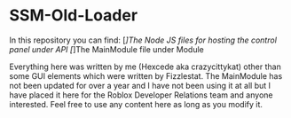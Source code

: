 # SSM-Old-Loader

In this repository you can find:
[*]The Node JS files for hosting the control panel under API
[*]The MainModule file under Module

Everything here was written by me (Hexcede aka crazycittykat) other than some GUI elements which were written by Fizzlestat.
The MainModule has not been updated for over a year and I have not been using it at all but I have placed it here for the Roblox Developer Relations team and anyone interested.
Feel free to use any content here as long as you modify it.
